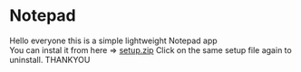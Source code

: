 # Notepad
Hello everyone this is a simple lightweight Notepad app<br>
You can instal it from here => [setup.zip](https://github.com/Daniel-Wonderson/Notepad/files/8646828/setup.zip)
Click on the same setup file again to uninstall.
THANKYOU
